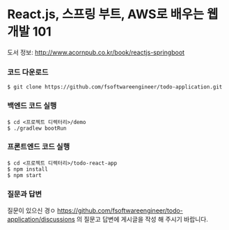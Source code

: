 # React.js, 스프링 부트, AWS로 배우는 웹 개발 101

도서 정보: http://www.acornpub.co.kr/book/reactjs-springboot

### 코드 다운로드

```
$ git clone https://github.com/fsoftwareengineer/todo-application.git
```

### 백엔드 코드 실행

```
$ cd <프로젝트 디렉터리>/demo
$ ./gradlew bootRun
```

### 프론트엔드 코드 실행


```
$ cd <프로젝트 디렉터리>/todo-react-app
$ npm install
$ npm start

```

### 질문과 답변
질문이 있으신 경ㅇ https://github.com/fsoftwareengineer/todo-application/discussions 의 질문고 답변에 게시글을 작성 해 주시기 바랍니다.
